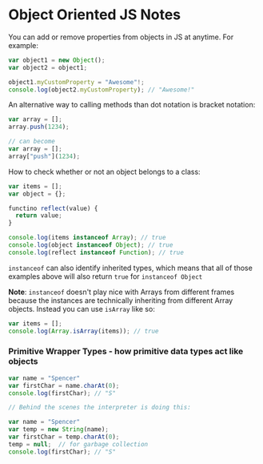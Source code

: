 # Object Oriented JS Notes



You can add or remove properties from objects in JS at anytime.  For example:
```javascript
var object1 = new Object();
var object2 = object1;

object1.myCustomProperty = "Awesome"!;
console.log(object2.myCustomProperty); // "Awesome!"
```

An alternative way to calling methods than dot notation is bracket notation:
```javascript
var array = [];
array.push(1234);

// can become
var array = [];
array["push"](1234);
```

How to check whether or not an object belongs to a class:
```javascript
var items = [];
var object = {};

functino reflect(value) {
  return value;
}

console.log(items instanceof Array); // true
console.log(object instanceof Object); // true
console.log(reflect instanceof Function); // true
```

`instanceof` can also identify inherited types, which means that all of those
examples above will also return `true` for `instanceof Object`

**Note**: `instanceof` doesn't play nice with Arrays from different frames
because the instances are technically inheriting from different Array objects.
Instead you can use `isArray` like so:

```javascript
var items = [];
console.log(Array.isArray(items)); // true
```

### Primitive Wrapper Types - how primitive data types act like objects
```javascript
var name = "Spencer"
var firstChar = name.charAt(0);
console.log(firstChar); // "S"

// Behind the scenes the interpreter is doing this:

var name = "Spencer"
var temp = new String(name);
var firstChar = temp.charAt(0);
temp = null;  // for garbage collection
console.log(firstChar); // "S"
```

